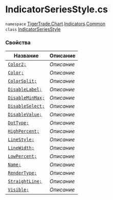 
# IndicatorSeriesStyle.cs
`namespace` [TigerTrade.Chart](../../../TigerTrade.Chart.md).[Indicators](../../../TigerTrade.Chart/Indicators.md).[Common](../../../TigerTrade.Chart/Indicators/Common.md)  
    `class` [IndicatorSeriesStyle](../../IndicatorSeriesStyle.cs.md)

### Свойства
| Название | Описание |
| --- | --- |
| [`Color2;`](./Свойства/Color2;.md) | *Описание* |
| [`Color;`](./Свойства/Color;.md) | *Описание* |
| [`ColorSplit;`](./Свойства/ColorSplit;.md) | *Описание* |
| [`DisableLabel;`](./Свойства/DisableLabel;.md) | *Описание* |
| [`DisableMinMax;`](./Свойства/DisableMinMax;.md) | *Описание* |
| [`DisableSelect;`](./Свойства/DisableSelect;.md) | *Описание* |
| [`DisableValue;`](./Свойства/DisableValue;.md) | *Описание* |
| [`DotType;`](./Свойства/DotType;.md) | *Описание* |
| [`HighPercent;`](./Свойства/HighPercent;.md) | *Описание* |
| [`LineStyle;`](./Свойства/LineStyle;.md) | *Описание* |
| [`LineWidth;`](./Свойства/LineWidth;.md) | *Описание* |
| [`LowPercent;`](./Свойства/LowPercent;.md) | *Описание* |
| [`Name;`](./Свойства/Name;.md) | *Описание* |
| [`RenderType;`](./Свойства/RenderType;.md) | *Описание* |
| [`StraightLine;`](./Свойства/StraightLine;.md) | *Описание* |
| [`Visible;`](./Свойства/Visible;.md) | *Описание* |
